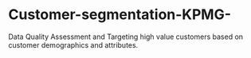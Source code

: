 # Customer-segmentation-KPMG-
Data Quality Assessment and Targeting high value customers based on customer demographics and attributes.
